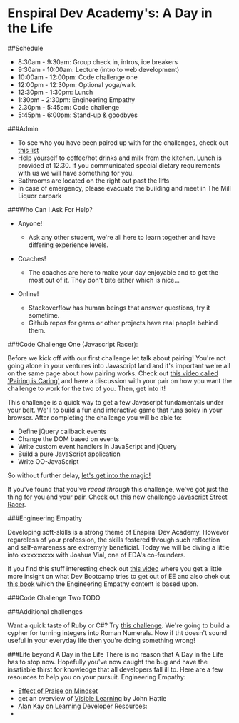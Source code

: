 Enspiral Dev Academy's: A Day in the Life
=================

##Schedule

- 8:30am - 9:30am: Group check in, intros, ice breakers
- 9:30am - 10:00am: Lecture (intro to web development)
- 10:00am - 12:00pm: Code challenge one
- 12:00pm - 12:30pm: Optional yoga/walk
- 12:30pm - 1:30pm: Lunch
- 1:30pm - 2:30pm: Engineering Empathy
- 2.30pm - 5:45pm: Code challenge
- 5:45pm - 6:00pm: Stand-up & goodbyes


###Admin

- To see who you have been paired up with for the challenges, check out [this list]()
- Help yourself to coffee/hot drinks and milk from the kitchen. Lunch is provided at 12.30. If you communicated special dietary requirements with us we will have something for you.
- Bathrooms are located on the right out past the lifts
- In case of emergency, please evacuate the building and meet in The Mill Liquor carpark

###Who Can I Ask For Help?

- Anyone!
  - Ask any other student, we're all here to learn together and have differing experience levels.

- Coaches!
  - The coaches are here to make your day enjoyable and to get the most out of it. They don't bite either which is nice...

- Online!
  - Stackoverflow has human beings that answer questions, try it sometime.
  - Github repos for gems or other projects have real people behind them.


###Code Challenge One (Javascript Racer): 

Before we kick off with our first challenge let talk about pairing! You're not going alone in your ventures into Javascript land and it's important we're all on the same page about how pairing works. Check out [this video called 'Pairing is Caring'](http://vimeo.com/76662569) and have a discussion with your pair on how you want the challenge to work for the two of you. Then, get into it!

This challenge is a quick way to get a few Javascript fundamentals under your belt. We'll to build a fun and interactive game that runs soley in your browser. After completing the challenge you will be able to:
* Define jQuery callback events
* Change the DOM based on events
* Write custom event handlers in JavaScript and jQuery
* Build a pure JavaScript application
* Write OO-JavaScript

So without further delay, [let's get into the magic!](javascript-racer.md)

If you've found that you've *raced through* this challenge, we've got just the thing for you and your pair. Check out this new challenge [Javascript Street Racer](javascript-street-racer.md).

###Engineering Empathy

Developing soft-skills is a strong theme of Enspiral Dev Academy. However regardless of your profession, the skills fostered through such reflection and self-awareness are extremyly beneficial. Today we will be diving a little into xxxxxxxxxx with Joshua Vial, one of EDA's co-founders.

If you find this stuff interesting check out [this video](http://vimeo.com/82610073) where you get a little more insight on what Dev Bootcamp tries to get out of EE and also chek out [this book](http://www.siyli.org/learn-more/read-the-book/) which the Engineering Empathy content is based upon.

###Code Challenge Two
TODO

###Additional challenges

Want a quick taste of Ruby or C#? Try [this challenge](roman-numerals.md). We're going to build a cypher for turning integers into Roman Numerals. Now if tht doesn't sound useful in your everyday life then you're doing something wrong!


###Life beyond A Day in the Life
There is no reason that A Day in the Life has to stop now. Hopefully you've now caught the bug and have the insatiable thirst for knowledge that all developers fall ill to. Here are a few resources to help you on your pursuit.
Engineering Empathy:
- [Effect of Praise on Mindset](http://www.youtube.com/watch?v=TTXrV0_3UjY)
- get an overview of [Visible Learning](http://visible-learning.org/glossary/) by John Hattie
- [Alan Kay on Learning](http://www.youtube.com/watch?v=50L44hEtVos)
Developer Resources:
- 

